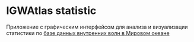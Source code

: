 # IGWAtlas statistic

Приложение с графическим интерфейсом для анализа и визуализации статистики по
[базе данных внутренних волн в Мировом океане](https://lmnad.nntu.ru/en/igwatlas/)

